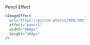 Pencil Effect

```jsx
<ImageEffect
  url="https://picsum.photos/900/300"
  effect="pencil"
  width="900px"
  height="300px"
/>
```
